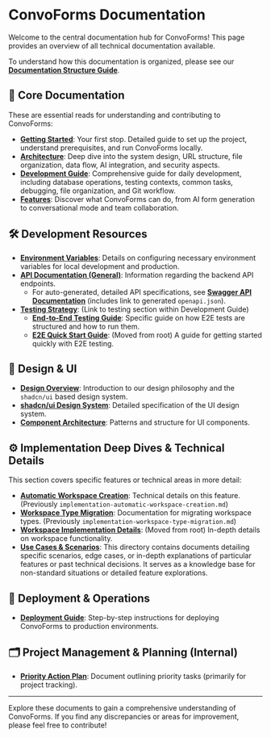 # ConvoForms Documentation

Welcome to the central documentation hub for ConvoForms! This page provides an overview of all technical documentation available.

To understand how this documentation is organized, please see our **[Documentation Structure Guide](./docs_structure.md)**.

## 🚀 Core Documentation

These are essential reads for understanding and contributing to ConvoForms:

- **[Getting Started](./GETTING_STARTED.md)**: Your first stop. Detailed guide to set up the project, understand prerequisites, and run ConvoForms locally.
- **[Architecture](./ARCHITECTURE.md)**: Deep dive into the system design, URL structure, file organization, data flow, AI integration, and security aspects.
- **[Development Guide](./DEVELOPMENT.md)**: Comprehensive guide for daily development, including database operations, testing contexts, common tasks, debugging, file organization, and Git workflow.
- **[Features](./features.md)**: Discover what ConvoForms can do, from AI form generation to conversational mode and team collaboration.

## 🛠️ Development Resources

- **[Environment Variables](./ENVIRONMENT.md)**: Details on configuring necessary environment variables for local development and production.
- **[API Documentation (General)](./API_DOCUMENTATION.md)**: Information regarding the backend API endpoints.
  - For auto-generated, detailed API specifications, see **[Swagger API Documentation](./swagger/README.md)** (includes link to generated `openapi.json`).
- **[Testing Strategy](./DEVELOPMENT.md#testing)**: (Link to testing section within Development Guide)
  - **[End-to-End Testing Guide](./E2E_TESTING.md)**: Specific guide on how E2E tests are structured and how to run them.
  - **[E2E Quick Start Guide](./guides/E2E_QUICK_START.md)**: (Moved from root) A guide for getting started quickly with E2E testing.

## 🎨 Design & UI

- **[Design Overview](./design/README.md)**: Introduction to our design philosophy and the `shadcn/ui` based design system.
- **[shadcn/ui Design System](./design/shadcn-ui-design-system.md)**: Detailed specification of the UI design system.
- **[Component Architecture](./design/shadcn-component-architecture.md)**: Patterns and structure for UI components.

## ⚙️ Implementation Deep Dives & Technical Details

This section covers specific features or technical areas in more detail:

- **[Automatic Workspace Creation](./technical_details/implementation-automatic-workspace-creation.md)**: Technical details on this feature. (Previously `implementation-automatic-workspace-creation.md`)
- **[Workspace Type Migration](./technical_details/implementation-workspace-type-migration.md)**: Documentation for migrating workspace types. (Previously `implementation-workspace-type-migration.md`)
- **[Workspace Implementation Details](./technical_details/WORKSPACE_IMPLEMENTATION.md)**: (Moved from root) In-depth details on workspace functionality.
- **[Use Cases & Scenarios](./cases/README.md)**: This directory contains documents detailing specific scenarios, edge cases, or in-depth explanations of particular features or past technical decisions. It serves as a knowledge base for non-standard situations or detailed feature explorations.

## 🚀 Deployment & Operations

- **[Deployment Guide](./DEPLOYMENT.md)**: Step-by-step instructions for deploying ConvoForms to production environments.

## 🗂️ Project Management & Planning (Internal)

- **[Priority Action Plan](./PRIORITY_ACTION_PLAN.md)**: Document outlining priority tasks (primarily for project tracking).

---

Explore these documents to gain a comprehensive understanding of ConvoForms. If you find any discrepancies or areas for improvement, please feel free to contribute!

